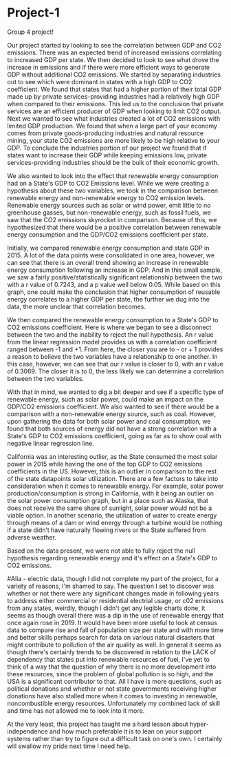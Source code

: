 # Project-1
Group 4 project!


Our project started by looking to see the correlation between GDP and CO2 emissions. There was an expected trend of increased emissions correlating to increased GDP per state. We then decided to look to see what drove the increase in emissions and if there were more efficient ways to generate GDP without additional CO2 emissions. We started by separating industries out to see which were dominant in states with a high GDP to CO2 coefficient. We found that states that had a higher portion of their total GDP made up by private services-providing industries had a relatively high GDP when compared to their emissions. This led us to the conclusion that private services are an efficient producer of GDP when looking to limit CO2 output. Next we wanted to see what industries created a lot of CO2 emissions with limited GDP production. We found that when a large part of your economy comes from private goods-producing industries and natural resource mining, your state CO2 emissions are more likely to be high relative to your GDP. To conclude the industries portion of our project we found that if states want to increase their GDP while keeping emissions low, private services-providing industries should be the bulk of their economic growth.


We also wanted to look into the effect that renewable energy consumption had on a State's GDP to CO2 Emissions level. While we were creating a hypothesis about these two variables, we took in the comparison between renewable energy and non-renewable energy to CO2 emission levels. Renewable energy sources such as solar or wind power, emit little to no greenhouse gasses, but non-renewable energy, such as fossil fuels, we saw that the CO2 emissions skyrocket in comparison. Because of this, we hypothesized that there would be a positive correlation between renewable energy consumption and the GDP/CO2 emissions coefficient per state. 

Initially, we compared renewable energy consumption and state GDP in 2015. A lot of the data points were consolidated in one area, however, we can see that there is an overall trend showing an increase in renewable energy consumption following an increase in GDP. And in this small sample, we saw a fairly positive/statistically significant relationship between the two with a r value of 0.7243, and a p value well below 0.05. While based on this graph, one could make the conclusion that higher consumption of reusable energy correlates to a higher GDP per state, the further we dug into the data, the more unclear that correlation becomes. 

We then compared the renewable energy consumption to a State's GDP to CO2 emissions coefficient. Here is where we began to see a disconnect between the two and the inability to reject the null hypothesis. An r value from the linear regression model provides us with a correlation coefficient ranged between -1 and +1. From here, the closer you are to - or + 1 provides a reason to believe the two variables have a relationship to one another. In this case, however, we can see that our r value is closer to 0, with an r value of 0.3069. The closer it is to 0, the less likely we can determine a correlation between the two variables. 

With that in mind, we wanted to dig a bit deeper and see if a specific type of renewable energy, such as solar power, could make an impact on the GDP/CO2 emissions coefficient. We also wanted to see if there would be a comparison with a non-renewable energy source, such as coal. However, upon gathering the data for both solar power and coal consumption, we found that both sources of energy did not have a strong correlation with a State's GDP to CO2 emissions coefficient, going as far as to show coal with negative linear regression line. 

California was an interesting outlier, as the State consumed the most solar power in 2015 while having the one of the top GDP to CO2 emissions coefficients in the US. However, this is an outlier in comparison to the rest of the state datapoints solar utilization. There are a few factors to take into consideration when it comes to renewable energy. For example, solar power production/consumption is strong in California, with it being an outlier on the solar power consumption graph, but in a place such as Alaska, that does not receive the same share of sunlight, solar power would not be a viable option. In another scenario, the utilization of water to create energy through means of a dam or wind energy through a turbine would be nothing if a state didn’t have naturally flowing rivers or the State suffered from adverse weather. 

Based on the data present, we were not able to fully reject the null hypothesis regarding renewable energy and it's effect on a State's GDP to CO2 emissions. 


#Alia - electric data, though I did not complete my part of the project, for a variety of reasons, I'm shamed to say. The question I set to discover was whether or not there were any significant changes made in following years to address either commercial or residential electrial usage, or c02 emissions from any states, weirdly, though I didn't get any legible charts done, it seems as though overall there was a dip in the use of renewable energy that once again rose in 2019. It would have been more useful to look at census data to compare rise and fall of population size per state and with more time and better skills perhaps search for data on various natural disasters that might contribute to pollution of the air quality as well. 
      In general it seems as though there's certainly trends to be discovered in relation to the LACK of dependency that states put into renewable resources of fuel, I've yet to think of a way that the question of why there is no more development into these resources, since the problem of global pollution is so high, and the USA is a significant contributor to that. All I have is more questions, such as political donations and whether or not state governments receiving higher donations have also stalled more when it comes to investing in renewable, noncombustible energy resources. Unfortunately my combined lack of skill and time has not allowed me to look into it more.

At the very least, this project has taught me a hard lesson about hyper-independence and how much preferable it is to lean on your support systems rather than try to figure out a difficult task on one's own. I certainly will swallow my pride next time I need help.
